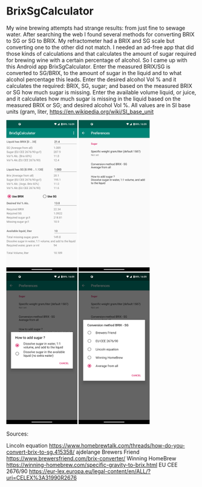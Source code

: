 # BrixSgCalculator

My wine brewing attempts had strange results: from just fine to sewage water.
After searching the web I found several methods for converting BRIX to SG or SG to BRIX.
My refractometer had a BRIX and SG scale but converting one to the other did not match.
I needed an ad-free app that did those kinds of calculations and
that calculates the amount of sugar required for brewing wine with a certain percentage of alcohol.
So I came up with this Android app BrixSgCalculator.
Enter the measured BRIX/SG is converted to SG/BRIX, to the amount of sugar in the liquid and to what alcohol percentage this leads.
Enter the desired alcohol Vol % and it calculates the required: BRIX, SG, sugar; and based on the measured BRIX or SG how much sugar is missing.
Enter the available volume liquid, or juice, and it calculates how much sugar is missing in the liquid based on the measured BRIX or SG; and desired alcohol Vol %.
All values are in SI base units (gram, liter,  https://en.wikipedia.org/wiki/SI_base_unit

<img src="Screenshots/main.png" height="400" alt="Screenshot" />
<img src="Screenshots/prefs.png" height="400" alt="Screenshot"/>
<img src="Screenshots/sugar.png" height="400" alt="Screenshot"/>
<img src="Screenshots/conv.png" height="400" alt="Screenshot"/>


Sources:

 Lincoln equation   https://www.homebrewtalk.com/threads/how-do-you-convert-brix-to-sg.415358/   ajdelange
 Brewers Friend     https://www.brewersfriend.com/brix-converter/
 Winning HomeBrew   https://winning-homebrew.com/specific-gravity-to-brix.html
 EU CEE 2676/90     https://eur-lex.europa.eu/legal-content/en/ALL/?uri=CELEX%3A31990R2676



